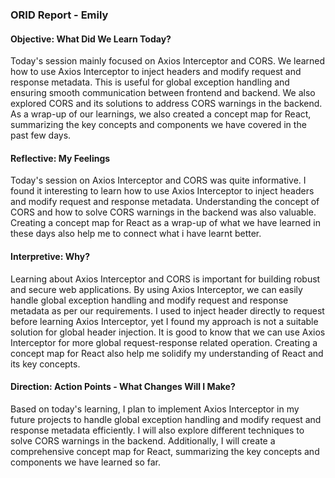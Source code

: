 ### ORID Report - Emily

#### Objective: What Did We Learn Today?
Today's session mainly focused on Axios Interceptor and CORS. We learned how to use Axios Interceptor to inject headers and modify request and response metadata. This is useful for global exception handling and ensuring smooth communication between frontend and backend. We also explored CORS and its solutions to address CORS warnings in the backend. As a wrap-up of our learnings, we also created a concept map for React, summarizing the key concepts and components we have covered in the past few days.

#### Reflective: My Feelings
Today's session on Axios Interceptor and CORS was quite informative. I found it interesting to learn how to use Axios Interceptor to inject headers and modify request and response metadata. Understanding the concept of CORS and how to solve CORS warnings in the backend was also valuable. Creating a concept map for React as a wrap-up of what we have learned in these days also help me to connect what i have learnt better.

#### Interpretive: Why?
Learning about Axios Interceptor and CORS is important for building robust and secure web applications. By using Axios Interceptor, we can easily handle global exception handling and modify request and response metadata as per our requirements. I used to inject header directly to request before learning Axios Interceptor, yet I found my approach is not a suitable solution for global header injection. It is good to know that we can use Axios Interceptor for more global request-response related operation. Creating a concept map for React also help me solidify my understanding of React and its key concepts.

#### Direction: Action Points - What Changes Will I Make?
Based on today's learning, I plan to implement Axios Interceptor in my future projects to handle global exception handling and modify request and response metadata efficiently. I will also explore different techniques to solve CORS warnings in the backend. Additionally, I will create a comprehensive concept map for React, summarizing the key concepts and components we have learned so far.
